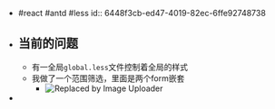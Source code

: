 - #react #antd #less
  id:: 6448f3cb-ed47-4019-82ec-6ffe92748738
- ## 当前的问题
	- 有一全局`global.less`文件控制着全局的样式
	- 我做了一个范围筛选，里面是两个form嵌套
		- ![Replaced by Image Uploader](https://s2.loli.net/2023/04/26/o7lFwiJNQqcvuIe.png)
-